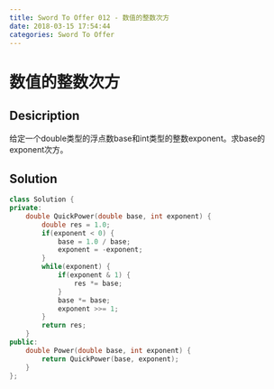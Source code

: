 ```yaml
---
title: Sword To Offer 012 - 数值的整数次方
date: 2018-03-15 17:54:44
categories: Sword To Offer
---
```

# 数值的整数次方

<!--more-->

## Desicription

给定一个double类型的浮点数base和int类型的整数exponent。求base的exponent次方。

## Solution

```cpp
class Solution {
private:
    double QuickPower(double base, int exponent) {
        double res = 1.0;
        if(exponent < 0) {
            base = 1.0 / base;
            exponent = -exponent;
        }
        while(exponent) {
            if(exponent & 1) {
                res *= base;
            }
            base *= base;
            exponent >>= 1;
        }
        return res;
    }
public:
    double Power(double base, int exponent) {
        return QuickPower(base, exponent);
    }
};
```